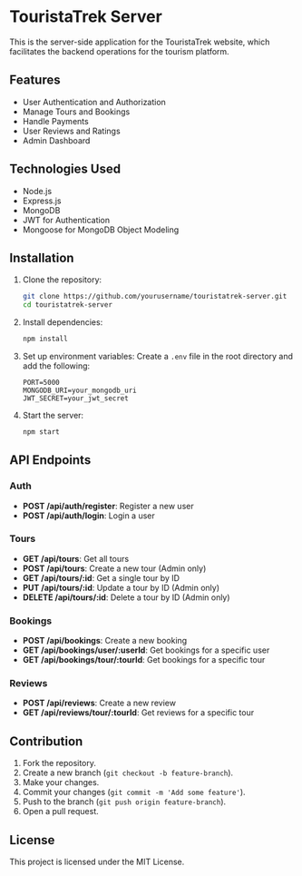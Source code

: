 # TouristaTrek Server

This is the server-side application for the TouristaTrek website, which facilitates the backend operations for the tourism platform.

## Features

- User Authentication and Authorization
- Manage Tours and Bookings
- Handle Payments
- User Reviews and Ratings
- Admin Dashboard

## Technologies Used

- Node.js
- Express.js
- MongoDB
- JWT for Authentication
- Mongoose for MongoDB Object Modeling

## Installation

1. Clone the repository:
    ```sh
    git clone https://github.com/yourusername/touristatrek-server.git
    cd touristatrek-server
    ```

2. Install dependencies:
    ```sh
    npm install
    ```

3. Set up environment variables:
    Create a `.env` file in the root directory and add the following:
    ```env
    PORT=5000
    MONGODB_URI=your_mongodb_uri
    JWT_SECRET=your_jwt_secret
    ```

4. Start the server:
    ```sh
    npm start
    ```

## API Endpoints

### Auth

- **POST /api/auth/register**: Register a new user
- **POST /api/auth/login**: Login a user

### Tours

- **GET /api/tours**: Get all tours
- **POST /api/tours**: Create a new tour (Admin only)
- **GET /api/tours/:id**: Get a single tour by ID
- **PUT /api/tours/:id**: Update a tour by ID (Admin only)
- **DELETE /api/tours/:id**: Delete a tour by ID (Admin only)

### Bookings

- **POST /api/bookings**: Create a new booking
- **GET /api/bookings/user/:userId**: Get bookings for a specific user
- **GET /api/bookings/tour/:tourId**: Get bookings for a specific tour

### Reviews

- **POST /api/reviews**: Create a new review
- **GET /api/reviews/tour/:tourId**: Get reviews for a specific tour

## Contribution

1. Fork the repository.
2. Create a new branch (`git checkout -b feature-branch`).
3. Make your changes.
4. Commit your changes (`git commit -m 'Add some feature'`).
5. Push to the branch (`git push origin feature-branch`).
6. Open a pull request.

## License

This project is licensed under the MIT License.
